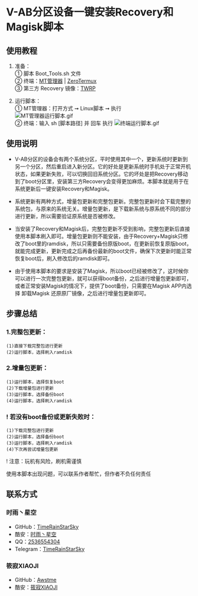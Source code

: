 # V-AB分区设备一键安装Recovery和Magisk脚本

## 使用教程
1. 准备：  
① 脚本 Boot_Tools.sh 文件  
② 终端：[MT管理器](https://www.coolapk.com/apk/bin.mt.plus) | [ZeroTermux](http://d.icdown.club/repository/main/ZeroTermux)  
③ 第三方 Recovery 镜像：[TWRP](https://twrp.me/Devices/)

2. 运行脚本：  
① MT管理器：打开方式 ➞ Linux脚本 ➞ 执行  
![MT管理器运行脚本.gif](https://cdn.jsdelivr.net/gh/TimeRainStarSky/Boot_Tools@main/Guide/MT管理器运行脚本.gif)  
② 终端：输入 sh [脚本路径] 并 回车 执行
![终端运行脚本.gif](https://cdn.jsdelivr.net/gh/TimeRainStarSky/Boot_Tools@main/Guide/终端运行脚本.gif)

## 使用说明
- V-AB分区的设备会有两个系统分区，平时使用其中一个，更新系统时更新到另一个分区，然后重启进入新分区。它的好处是更新系统时手机处于正常开机状态，如果更新失败，可以切换回旧系统分区。它的坏处是把Recovery移动到了boot分区里，安装第三方Recovery会变得更加麻烦。本脚本就是用于在系统更新后一键安装Recovery和Magisk。

- 系统更新有两种方式，增量包更新和完整包更新。完整包更新时会下载完整的系统包，与原来的系统无关。增量包更新，是下载新系统与原系统不同的部分进行更新，所以需要验证原系统是否被修改。

- 当安装了Recovery和Magisk后，完整包更新不受到影响，完整包更新后直接使用本脚本刷入即可。增量包更新则不能安装，由于Recovery+Magisk只修改了boot里的ramdisk，所以只需要备份原版boot，在更新前恢复原版boot，就能完成更新，更新完成之后再备份最新的boot文件，确保下次更新时能正常恢复boot后，刷入修改后的ramdisk即可。

- 由于使用本脚本的要求是安装了Magisk，所以boot已经被修改了，这时候你可以进行一次完整包更新，就可以获得boot备份，之后进行增量包更新即可，或者正常安装Magisk的情况下，提供了boot备份，只需要在Magisk APP内选择 卸载Magisk 还原原厂镜像，之后进行增量包更新即可。

## 步骤总结
### 1.完整包更新：
```
(1)直接下载完整包进行更新
(2)运行脚本，选择刷入ramdisk
```
### 2.增量包更新：
```
(1)运行脚本，选择恢复boot
(2)下载增量包进行更新
(3)运行脚本，选择备份boot
(4)运行脚本，选择刷入ramdisk
```
### ! 若没有boot备份或更新失败时：
```
(1)下载完整包进行更新
(2)运行脚本，选择备份boot
(3)运行脚本，选择刷入ramdisk
(4)下次再尝试增量包更新
```
! 注意：玩机有风险，刷机需谨慎

使用本脚本出现问题，可以联系作者帮忙，但作者不负任何责任

## 联系方式
### 时雨丶星空
- GitHub：[TimeRainStarSky](https://github.com/TimeRainStarSky)
- 酷安：[时雨丶星空](http://www.coolapk.com/u/2650948)
- QQ：[2536554304](https://qm.qq.com/cgi-bin/qm/qr?k=x8LtlP8vwZs7qLwmsbCsyLoAHy7Et1Pj)
- Telegram：[TimeRainStarSky](https://t.me/TimeRainStarSky)
### 筱寂XIAOJI
- GitHub：[Awstme](https://github.com/Awstme)
- 酷安：[筱寂XIAOJI](http://www.coolapk.com/u/2806404)